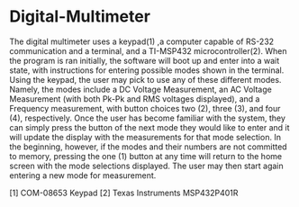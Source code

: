 # Digital-Multimeter

  The digital multimeter uses a keypad(1) ,a computer capable of RS-232 communication and a terminal, 
and a TI-MSP432 microcontroller(2). When the program is ran initially, the software will boot up and 
enter into a wait state, with instructions for entering possible modes shown in the terminal. Using 
the keypad, the user may pick to use any of these different modes. Namely, the modes include a DC 
Voltage Measurement, an AC Voltage Measurement (with both Pk-Pk and RMS voltages displayed), and a 
Frequency measurement, with button choices two (2), three (3), and four (4), respectively. Once the 
user has become familiar with the system, they can simply press the button of the next mode they 
would like to enter and it will update the display with the measurements for that mode selection. 
In the beginning, however, if the modes and their numbers are not committed to memory, pressing 
the one (1) button at any time will return to the home screen with the mode selections displayed. The 
user may then start again entering a new mode for measurement.

[1] COM-08653 Keypad
[2] Texas Instruments MSP432P401R
